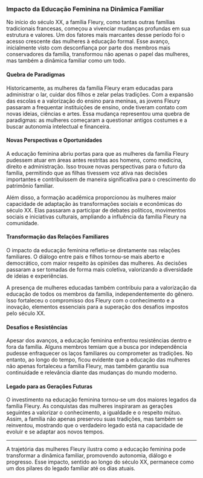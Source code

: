 
### Impacto da Educação Feminina na Dinâmica Familiar

No início do século XX, a família Fleury, como tantas outras famílias tradicionais francesas, começou a vivenciar mudanças profundas em sua estrutura e valores. Um dos fatores mais marcantes desse período foi o acesso crescente das mulheres à educação formal. Esse avanço, inicialmente visto com desconfiança por parte dos membros mais conservadores da família, transformou não apenas o papel das mulheres, mas também a dinâmica familiar como um todo.

#### Quebra de Paradigmas

Historicamente, as mulheres da família Fleury eram educadas para administrar o lar, cuidar dos filhos e zelar pelas tradições. Com a expansão das escolas e a valorização do ensino para meninas, as jovens Fleury passaram a frequentar instituições de ensino, onde tiveram contato com novas ideias, ciências e artes. Essa mudança representou uma quebra de paradigmas: as mulheres começaram a questionar antigos costumes e a buscar autonomia intelectual e financeira.

#### Novas Perspectivas e Oportunidades

A educação feminina abriu portas para que as mulheres da família Fleury pudessem atuar em áreas antes restritas aos homens, como medicina, direito e administração. Isso trouxe novas perspectivas para o futuro da família, permitindo que as filhas tivessem voz ativa nas decisões importantes e contribuíssem de maneira significativa para o crescimento do patrimônio familiar.

Além disso, a formação acadêmica proporcionou às mulheres maior capacidade de adaptação às transformações sociais e econômicas do século XX. Elas passaram a participar de debates políticos, movimentos sociais e iniciativas culturais, ampliando a influência da família Fleury na comunidade.

#### Transformação das Relações Familiares

O impacto da educação feminina refletiu-se diretamente nas relações familiares. O diálogo entre pais e filhos tornou-se mais aberto e democrático, com maior respeito às opiniões das mulheres. As decisões passaram a ser tomadas de forma mais coletiva, valorizando a diversidade de ideias e experiências.

A presença de mulheres educadas também contribuiu para a valorização da educação de todos os membros da família, independentemente do gênero. Isso fortaleceu o compromisso dos Fleury com o conhecimento e a inovação, elementos essenciais para a superação dos desafios impostos pelo século XX.

#### Desafios e Resistências

Apesar dos avanços, a educação feminina enfrentou resistências dentro e fora da família. Alguns membros temiam que a busca por independência pudesse enfraquecer os laços familiares ou comprometer as tradições. No entanto, ao longo do tempo, ficou evidente que a educação das mulheres não apenas fortaleceu a família Fleury, mas também garantiu sua continuidade e relevância diante das mudanças do mundo moderno.

#### Legado para as Gerações Futuras

O investimento na educação feminina tornou-se um dos maiores legados da família Fleury. As conquistas das mulheres inspiraram as gerações seguintes a valorizar o conhecimento, a igualdade e o respeito mútuo. Assim, a família não apenas preservou suas tradições, mas também se reinventou, mostrando que o verdadeiro legado está na capacidade de evoluir e se adaptar aos novos tempos.

---

A trajetória das mulheres Fleury ilustra como a educação feminina pode transformar a dinâmica familiar, promovendo autonomia, diálogo e progresso. Esse impacto, sentido ao longo do século XX, permanece como um dos pilares do legado familiar até os dias atuais.
```
